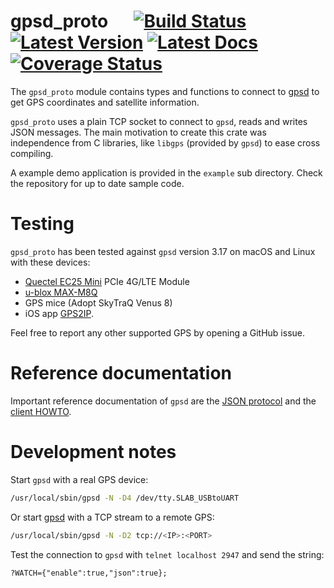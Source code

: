 # gpsd_proto &emsp; [![Build Status]][travis] [![Latest Version]][crates.io] [![Latest Docs]][docs.rs] [![Coverage Status]][codecov.io]

[Build Status]: https://travis-ci.org/bwolf/gpsd_proto.svg?branch=master
[travis]: https://travis-ci.org/bwolf/gpsd_proto
[Latest Version]: https://meritbadge.herokuapp.com/gpsd_proto
[crates.io]: https://crates.io/crates/gpsd_proto
[Latest Docs]: https://docs.rs/gpsd_proto/badge.svg
[docs.rs]: https://docs.rs/gpsd_proto/
[Coverage Status]: https://codecov.io/gh/bwolf/gpsd_proto/branch/master/graph/badge.svg
[codecov.io]: https://codecov.io/gh/bwolf/gpsd_proto

<!--- Module documentation of src/lib.rs follows --->

The `gpsd_proto` module contains types and functions to connect to
[gpsd](http://catb.org/gpsd/) to get GPS coordinates and satellite
information.

`gpsd_proto` uses a plain TCP socket to connect to `gpsd`, reads
and writes JSON messages. The main motivation to create this crate
was independence from C libraries, like `libgps` (provided by
`gpsd`) to ease cross compiling.

A example demo application is provided in the `example` sub
directory. Check the repository for up to date sample code.

# Testing

`gpsd_proto` has been tested against `gpsd` version 3.17 on macOS and Linux with these devices:

- [Quectel EC25 Mini](https://www.quectel.com/product/ec25minipcie.htm) PCIe 4G/LTE Module
- [u-blox MAX-M8Q](https://www.u-blox.com/en/product/max-m8-series)
- GPS mice (Adopt SkyTraQ Venus 8)
- iOS app [GPS2IP](http://www.capsicumdreams.com/iphone/gps2ip/).

Feel free to report any other supported GPS by opening a GitHub
issue.

# Reference documentation

Important reference documentation of `gpsd` are the [JSON
protocol](http://www.catb.org/gpsd/gpsd_json.html) and the [client
HOWTO](http://catb.org/gpsd/client-howto.html).

# Development notes

Start `gpsd` with a real GPS device:

```sh
/usr/local/sbin/gpsd -N -D4 /dev/tty.SLAB_USBtoUART
```

Or start [gpsd](http://catb.org/gpsd/gpsd.html) with a TCP stream to a remote GPS:

```sh
/usr/local/sbin/gpsd -N -D2 tcp://<IP>:<PORT>
```

Test the connection to `gpsd` with `telnet localhost 2947` and send the string:

```text
?WATCH={"enable":true,"json":true};
```

